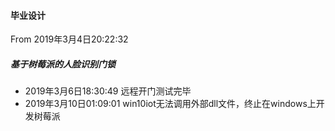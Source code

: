 #### 毕业设计
From 2019年3月4日20:22:32

##### 基于树莓派的人脸识别门锁
* 2019年3月6日18:30:49 远程开门测试完毕
* 2019年3月10日01:09:01 win10iot无法调用外部dll文件，终止在windows上开发树莓派

